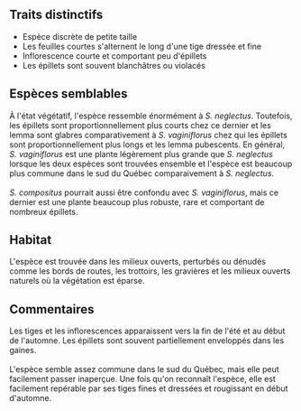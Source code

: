 
<!--

1-https://www.inaturalist.org/observations/195385470
8-https://www.inaturalist.org/observations/195385470
1-https://www.inaturalist.org/observations/195615685
6-https://www.inaturalist.org/observations/195385470
1-https://www.inaturalist.org/observations/195384247
9-https://www.inaturalist.org/observations/195384247
11-https://www.inaturalist.org/observations/195385470
1-https://www.inaturalist.org/observations/195712082

-->

## Traits distinctifs

- Espèce discrète de petite taille 
- Les feuilles courtes s'alternent le long d'une tige dressée et fine
- Inflorescence courte et comportant peu d'épillets
- Les épillets sont souvent blanchâtres ou violacés


## Espèces semblables

À l'état végétatif, l'espèce ressemble énormément à _S. neglectus_. Toutefois, les épillets sont proportionnellement plus courts chez ce dernier et les lemma sont glabres comparativement à _S. vaginiflorus_ chez qui les épillets sont proportionnellement plus longs et les lemma pubescents. En général, _S. vaginiflorus_ est une plante légèrement plus grande que _S. neglectus_ lorsque les deux espèces sont trouvées ensemble et l'espèce est beaucoup plus commune dans le sud du Québec comparaivement à _S. neglectus_. 
<br><br>
_S. compositus_ pourrait aussi être confondu avec _S. vaginiflorus_, mais ce dernier est une plante beaucoup plus robuste, rare et comportant de nombreux épillets.  

## Habitat

L'espèce est trouvée dans les milieux ouverts, perturbés ou dénudés comme les bords de routes, les trottoirs, les gravières et les milieux ouverts naturels où la végétation est éparse.

## Commentaires

Les tiges et les inflorescences apparaissent vers la fin de l'été et au début de l'automne. Les épillets sont souvent partiellement enveloppés dans les gaines. 
<br><br>
L'espèce semble assez commune dans le sud du Québec, mais elle peut facilement passer inaperçue. Une fois qu'on reconnaît l'espèce, elle est facilement repérable par ses tiges fines et dressées et rougissant en début d'automne. 


